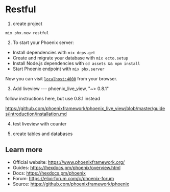 # Restful

1.  create project

`mix phx.new restful`

2.  To start your Phoenix server:

  * Install dependencies with `mix deps.get`
  * Create and migrate your database with `mix ecto.setup`
  * Install Node.js dependencies with `cd assets && npm install`
  * Start Phoenix endpoint with `mix phx.server`

Now you can visit [`localhost:4000`](http://localhost:4000) from your browser.

3.  Add liveview --- phoenix_live_view, "~> 0.8.1"

follow instructions here, but use 0.8.1 instead

https://github.com/phoenixframework/phoenix_live_view/blob/master/guides/introduction/installation.md

4.  test liveview with counter

5.  create tables and databases


## Learn more

  * Official website: https://www.phoenixframework.org/
  * Guides: https://hexdocs.pm/phoenix/overview.html
  * Docs: https://hexdocs.pm/phoenix
  * Forum: https://elixirforum.com/c/phoenix-forum
  * Source: https://github.com/phoenixframework/phoenix
